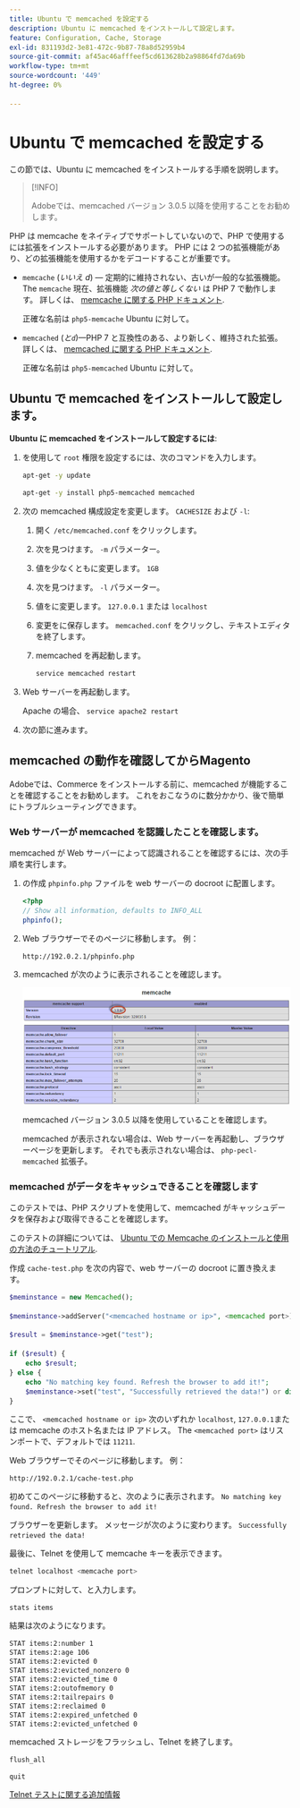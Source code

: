 ```yaml
---
title: Ubuntu で memcached を設定する
description: Ubuntu に memcached をインストールして設定します。
feature: Configuration, Cache, Storage
exl-id: 831193d2-3e81-472c-9b87-78a8d52959b4
source-git-commit: af45ac46afffeef5cd613628b2a98864fd7da69b
workflow-type: tm+mt
source-wordcount: '449'
ht-degree: 0%

---
```


# Ubuntu で memcached を設定する

この節では、Ubuntu に memcached をインストールする手順を説明します。

>[!INFO]
>
>Adobeでは、memcached バージョン 3.0.5 以降を使用することをお勧めします。

PHP は memcache をネイティブでサポートしていないので、PHP で使用するには拡張をインストールする必要があります。 PHP には 2 つの拡張機能があり、どの拡張機能を使用するかをデコードすることが重要です。

- `memcache` (_いいえ d_) — 定期的に維持されない、古いが一般的な拡張機能。
The `memcache` 現在、拡張機能 _次の値と等しくない_ は PHP 7 で動作します。 詳しくは、 [memcache に関する PHP ドキュメント](https://www.php.net/manual/en/book.memcache.php).

  正確な名前は `php5-memcache` Ubuntu に対して。

- `memcached` (_と`d`_)—PHP 7 と互換性のある、より新しく、維持された拡張。 詳しくは、 [memcached に関する PHP ドキュメント](https://www.php.net/manual/en/book.memcached.php).

  正確な名前は `php5-memcached` Ubuntu に対して。

## Ubuntu で memcached をインストールして設定します。

**Ubuntu に memcached をインストールして設定するには**:

1. を使用して `root` 権限を設定するには、次のコマンドを入力します。

   ```bash
   apt-get -y update
   ```

   ```bash
   apt-get -y install php5-memcached memcached
   ```

1. 次の memcached 構成設定を変更します。 `CACHESIZE` および `-l`:

   1. 開く `/etc/memcached.conf` をクリックします。
   1. 次を見つけます。 `-m` パラメーター。
   1. 値を少なくともに変更します。 `1GB`
   1. 次を見つけます。 `-l` パラメーター。
   1. 値をに変更します。 `127.0.0.1` または `localhost`
   1. 変更をに保存します。 `memcached.conf` をクリックし、テキストエディタを終了します。
   1. memcached を再起動します。

      ```bash
      service memcached restart
      ```

1. Web サーバーを再起動します。

   Apache の場合、 `service apache2 restart`

1. 次の節に進みます。

## memcached の動作を確認してからMagento

Adobeでは、Commerce をインストールする前に、memcached が機能することを確認することをお勧めします。 これをおこなうのに数分かかり、後で簡単にトラブルシューティングできます。

### Web サーバーが memcached を認識したことを確認します。

memcached が Web サーバーによって認識されることを確認するには、次の手順を実行します。

1. の作成 `phpinfo.php` ファイルを web サーバーの docroot に配置します。

   ```php
   <?php
   // Show all information, defaults to INFO_ALL
   phpinfo();
   ```

1. Web ブラウザーでそのページに移動します。 例：

   ```http
   http://192.0.2.1/phpinfo.php
   ```

1. memcached が次のように表示されることを確認します。

   ![memcached が Web サーバーによって認識されたことを確認します](../../assets/configuration/memcache.png)

   memcached バージョン 3.0.5 以降を使用していることを確認します。

   memcached が表示されない場合は、Web サーバーを再起動し、ブラウザーページを更新します。 それでも表示されない場合は、 `php-pecl-memcached` 拡張子。

### memcached がデータをキャッシュできることを確認します

このテストでは、PHP スクリプトを使用して、memcached がキャッシュデータを保存および取得できることを確認します。

このテストの詳細については、 [Ubuntu での Memcache のインストールと使用の方法のチュートリアル](https://www.digitalocean.com/community/tutorials/how-to-install-and-use-memcache-on-ubuntu-14-04).

作成 `cache-test.php` を次の内容で、web サーバーの docroot に置き換えます。

```php
$meminstance = new Memcached();

$meminstance->addServer("<memcached hostname or ip>", <memcached port>);

$result = $meminstance->get("test");

if ($result) {
    echo $result;
} else {
    echo "No matching key found. Refresh the browser to add it!";
    $meminstance->set("test", "Successfully retrieved the data!") or die("Could not save anything to memcached...");
}
```

ここで、 `<memcached hostname or ip>` 次のいずれか `localhost`, `127.0.0.1`または memcache のホスト名または IP アドレス。 The `<memcached port>` はリスンポートで、デフォルトでは `11211`.

Web ブラウザーでそのページに移動します。 例：

```http
http://192.0.2.1/cache-test.php
```

初めてこのページに移動すると、次のように表示されます。 `No matching key found. Refresh the browser to add it!`

ブラウザーを更新します。 メッセージが次のように変わります。 `Successfully retrieved the data!`

最後に、Telnet を使用して memcache キーを表示できます。

```bash
telnet localhost <memcache port>
```

プロンプトに対して、と入力します。

```shell
stats items
```

結果は次のようになります。

```terminal
STAT items:2:number 1
STAT items:2:age 106
STAT items:2:evicted 0
STAT items:2:evicted_nonzero 0
STAT items:2:evicted_time 0
STAT items:2:outofmemory 0
STAT items:2:tailrepairs 0
STAT items:2:reclaimed 0
STAT items:2:expired_unfetched 0
STAT items:2:evicted_unfetched 0
```

memcached ストレージをフラッシュし、Telnet を終了します。

```shell
flush_all
```

```shell
quit
```

[Telnet テストに関する追加情報](https://darkcoding.net/software/memcached-list-all-keys/)
